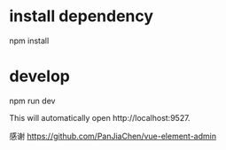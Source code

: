 # install dependency
npm install

# develop
npm run dev

This will automatically open http://localhost:9527.

感谢 https://github.com/PanJiaChen/vue-element-admin